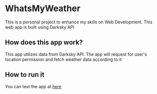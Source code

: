 # WhatsMyWeather
This is a personal project to enhance my skills on Web Development. This web app is built using Darksky API

## How does this app work?
This app utilizes data from Darksky API. The app will request for user's location permission and fetch weather data according to it 

## How to run it
You can test the app at [here](https://jonathanlee06.github.io/whatsmyweather)

